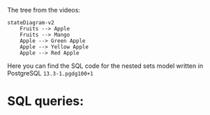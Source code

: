 The tree from the videos:

```mermaid
stateDiagram-v2
    Fruits --> Apple
    Fruits --> Mango
    Apple --> Green Apple
    Apple --> Yellow Apple
    Apple --> Red Apple
```

Here you can find the SQL code for the nested sets model written in PostgreSQL `13.3-1.pgdg100+1`

# SQL queries:
